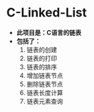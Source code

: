 # C-Linked-List
- **此项目是：C语言的链表**
- **包括了：**
  1. 链表的创建
  2. 链表的打印
  3. 链表的排序
  4. 增加链表节点
  5. 删除链表节点
  6. 链表长度计算
  7. 链表元素查询
